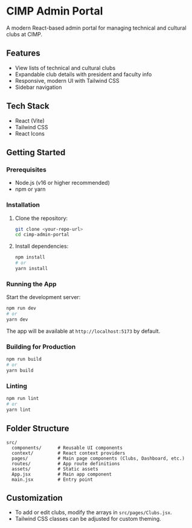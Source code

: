# CIMP Admin Portal

A modern React-based admin portal for managing technical and cultural clubs at CIMP.

## Features
- View lists of technical and cultural clubs
- Expandable club details with president and faculty info
- Responsive, modern UI with Tailwind CSS
- Sidebar navigation

## Tech Stack
- React (Vite)
- Tailwind CSS
- React Icons

## Getting Started

### Prerequisites
- Node.js (v16 or higher recommended)
- npm or yarn

### Installation
1. Clone the repository:
   ```sh
   git clone <your-repo-url>
   cd cimp-admin-portal
   ```
2. Install dependencies:
   ```sh
   npm install
   # or
   yarn install
   ```

### Running the App
Start the development server:
```sh
npm run dev
# or
yarn dev
```
The app will be available at `http://localhost:5173` by default.

### Building for Production
```sh
npm run build
# or
yarn build
```

### Linting
```sh
npm run lint
# or
yarn lint
```

## Folder Structure
```
src/
  components/      # Reusable UI components
  context/         # React context providers
  pages/           # Main page components (Clubs, Dashboard, etc.)
  routes/          # App route definitions
  assets/          # Static assets
  App.jsx          # Main app component
  main.jsx         # Entry point
```

## Customization
- To add or edit clubs, modify the arrays in `src/pages/Clubs.jsx`.
- Tailwind CSS classes can be adjusted for custom theming.
